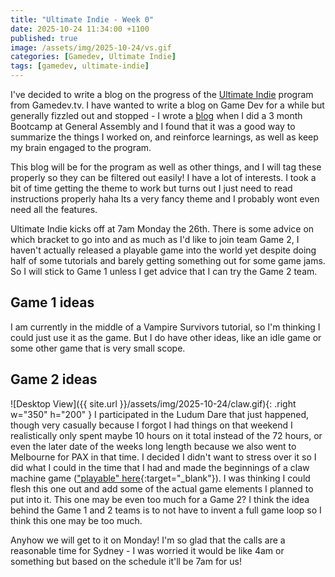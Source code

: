 ```yaml
---
title: "Ultimate Indie - Week 0"
date: 2025-10-24 11:34:00 +1100
published: true
image: /assets/img/2025-10-24/vs.gif
categories: [Gamedev, Ultimate Indie]
tags: [gamedev, ultimate-indie]
---
```

I've decided to write a blog on the progress of the [Ultimate Indie](https://gamedev.tv/courses/ultimate-indie-2025q4) program from Gamedev.tv.
I have wanted to write a blog on Game Dev for a while but generally fizzled out and stopped - I wrote a [blog](https://lyntco.tumblr.com/) when I did a 3 month Bootcamp at General Assembly and I found that it was a good way to summarize the things I worked on, and reinforce learnings, as well as keep my brain engaged to the program.

This blog will be for the program as well as other things, and I will tag these properly so they can be filtered out easily! I have a lot of interests.
I took a bit of time getting the theme to work but turns out I just need to read instructions properly haha
Its a very fancy theme and I probably wont even need all the features.

Ultimate Indie kicks off at 7am Monday the 26th. There is some advice on which bracket to go into and as much as I'd like to join team Game 2, I haven't actually released a playable game into the world yet despite doing half of some tutorials and barely getting something out for some game jams. So I will stick to Game 1 unless I get advice that I can try the Game 2 team.

## Game 1 ideas
I am currently in the middle of a Vampire Survivors tutorial, so I'm thinking I could just use it as the game. But I do have other ideas, like an idle game or some other game that is very small scope.

## Game 2 ideas
![Desktop View]({{ site.url }}/assets/img/2025-10-24/claw.gif){: .right w="350" h="200" }
I participated in the Ludum Dare that just happened, though very casually because I forgot I had things on that weekend I realistically only spent maybe 10 hours on it total instead of the 72 hours, or even the later date of the weeks long length because we also went to Melbourne for PAX in that time. I decided I didn't want to stress over it so I did what I could in the time that I had and made the beginnings of a claw machine game (["playable" here](https://strawdoll.itch.io/ld58-clawmania){:target="_blank"}). I was thinking I could flesh this one out and add some of the actual game elements I planned to put into it.
This one may be even too much for a Game 2? I think the idea behind the Game 1 and 2 teams is to not have to invent a full game loop so I think this one may be too much.

Anyhow we will get to it on Monday! I'm so glad that the calls are a reasonable time for Sydney - I was worried it would be like 4am or something but based on the schedule it'll be 7am for us!